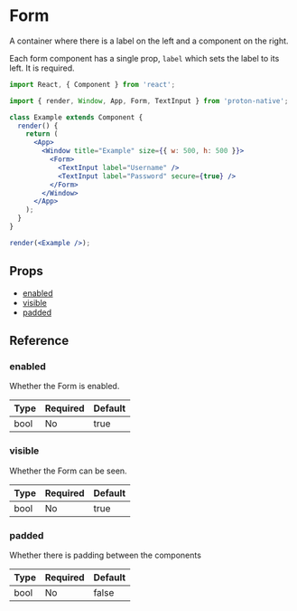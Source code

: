 # Form

A container where there is a label on the left and a component on the right.

Each form component has a single prop, `label` which sets the label to its left. It is required.

```jsx
import React, { Component } from 'react';

import { render, Window, App, Form, TextInput } from 'proton-native';

class Example extends Component {
  render() {
    return (
      <App>
        <Window title="Example" size={{ w: 500, h: 500 }}>
          <Form>
            <TextInput label="Username" />
            <TextInput label="Password" secure={true} />
          </Form>
        </Window>
      </App>
    );
  }
}

render(<Example />);
```

## Props

* [enabled](#enabled)
* [visible](#visible)
* [padded](#padded)

## Reference

### enabled

Whether the Form is enabled.

| **Type** | **Required** | **Default** |
| -------- | ------------ | ----------- |
| bool     | No           | true        |

### visible

Whether the Form can be seen.

| **Type** | **Required** | **Default** |
| -------- | ------------ | ----------- |
| bool     | No           | true        |

### padded

Whether there is padding between the components

| **Type** | **Required** | **Default** |
| -------- | ------------ | ----------- |
| bool     | No           | false       |
